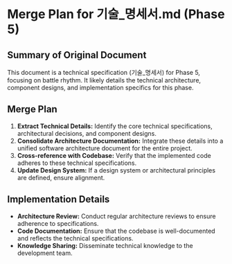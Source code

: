 # Merge Plan for 기술_명세서.md (Phase 5)

## Summary of Original Document
This document is a technical specification (기술_명세서) for Phase 5, focusing on battle rhythm. It likely details the technical architecture, component designs, and implementation specifics for this phase.

## Merge Plan
1.  **Extract Technical Details:** Identify the core technical specifications, architectural decisions, and component designs.
2.  **Consolidate Architecture Documentation:** Integrate these details into a unified software architecture document for the entire project.
3.  **Cross-reference with Codebase:** Verify that the implemented code adheres to these technical specifications.
4.  **Update Design System:** If a design system or architectural principles are defined, ensure alignment.

## Implementation Details
-   **Architecture Review:** Conduct regular architecture reviews to ensure adherence to specifications.
-   **Code Documentation:** Ensure that the codebase is well-documented and reflects the technical specifications.
-   **Knowledge Sharing:** Disseminate technical knowledge to the development team.
